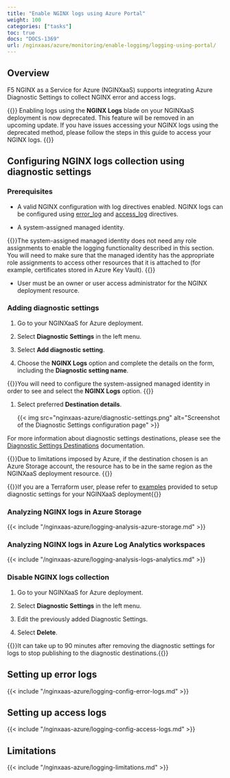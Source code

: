 ```yaml
---
title: "Enable NGINX logs using Azure Portal"
weight: 100
categories: ["tasks"]
toc: true
docs: "DOCS-1369"
url: /nginxaas/azure/monitoring/enable-logging/logging-using-portal/
---
```


## Overview

F5 NGINX as a Service for Azure (NGINXaaS) supports integrating Azure Diagnostic Settings to collect NGINX error and access logs.

{{<caution>}}
Enabling logs using the **NGINX Logs** blade on your NGINXaaS deployment is now deprecated. This feature will be removed in an upcoming update. If you have issues accessing your NGINX logs using the deprecated method, please follow the steps in this guide to access your NGINX logs.
{{</caution>}}

## Configuring NGINX logs collection using diagnostic settings

### Prerequisites

- A valid NGINX configuration with log directives enabled. NGINX logs can be configured using [error_log](#setting-up-error-logs) and [access_log](#setting-up-access-logs) directives.

- A system-assigned managed identity.

{{<note>}}The system-assigned managed identity does not need any role assignments to enable the logging functionality described in this section. You will need to make sure that the managed identity has the appropriate role assignments to access other resources that it is attached to (for example, certificates stored in Azure Key Vault).
{{</note>}}

- User must be an owner or user access administrator for the NGINX deployment resource.

 ### Adding diagnostic settings

1. Go to your NGINXaaS for Azure deployment.

1. Select **Diagnostic Settings** in the left menu.

1. Select **Add diagnostic setting**.

1. Choose the **NGINX Logs** option and complete the details on the form, including the **Diagnostic setting name**.

{{<note>}}You will need to configure the system-assigned managed identity in order to see and select the **NGINX Logs** option.
{{</note>}}

1. Select preferred **Destination details**.

   {{< img src="nginxaas-azure/diagnostic-settings.png" alt="Screenshot of the Diagnostic Settings configuration page" >}}

For more information about diagnostic settings destinations, please see the [Diagnostic Settings Destinations](https://learn.microsoft.com/en-us/azure/azure-monitor/essentials/diagnostic-settings#destinations) documentation.

{{<note>}}Due to limitations imposed by Azure, if the destination chosen is an Azure Storage account, the resource has to be in the same region as the NGINXaaS deployment resource.
{{</note>}}

{{<note>}}If you are a Terraform user, please refer to [examples](https://github.com/nginxinc/nginxaas-for-azure-snippets/tree/main/terraform/deployments/with-diagnostic-setting-logging) provided to setup diagnostic settings for your NGINXaaS deployment{{</note>}}

### Analyzing NGINX logs in Azure Storage

{{< include "/nginxaas-azure/logging-analysis-azure-storage.md" >}}

### Analyzing NGINX logs in Azure Log Analytics workspaces

{{< include "/nginxaas-azure/logging-analysis-logs-analytics.md" >}}

### Disable NGINX logs collection

1. Go to your NGINXaaS for Azure deployment.

1. Select **Diagnostic Settings** in the left menu.

1. Edit the previously added Diagnostic Settings.

1. Select **Delete**.

{{<note>}}It can take up to 90 minutes after removing the diagnostic settings for logs to stop publishing to the diagnostic destinations.{{</note>}}

## Setting up error logs

{{< include "/nginxaas-azure/logging-config-error-logs.md" >}}

## Setting up access logs

{{< include "/nginxaas-azure/logging-config-access-logs.md" >}}

## Limitations

{{< include "/nginxaas-azure/logging-limitations.md" >}}
